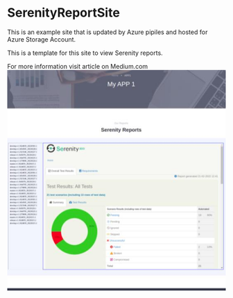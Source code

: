 # SerenityReportSite
This is an example site that is updated by Azure pipiles and hosted for Azure Storage Account.

This is a template for this site to view Serenity reports.

For more information visit article on Medium.com
![Example](/readmeimage/preview1.jpg)
